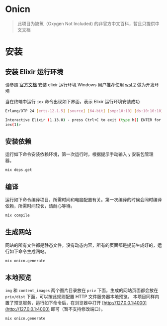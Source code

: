 Onicn
=====

> 此项目为缺氧（Oxygen Not Included) 的非官方中文百科，暂且只提供中文文档

# 安装

## 安装 Elixir 运行环境
请参照 [官方文档](https://elixir-lang.org/install.html) 安装 elixir 运行环境
Windows 用户推荐使用 [wsl 2](https://docs.microsoft.com/zh-cn/windows/wsl/install) 做为开发环境

当在终端中运行 `iex` 命令出现如下界面，表示 Elixir 运行环境安装成功

```bash
Erlang/OTP 24 [erts-12.1.5] [source] [64-bit] [smp:10:10] [ds:10:10:10]

Interactive Elixir (1.13.0) - press Ctrl+C to exit (type h() ENTER for help)
iex(1)>
```

## 安装依赖

运行如下命令安装依赖环境，第一次运行时，根据提示手动输入 `y` 安装包管理器。

```bash
mix deps.get
```

## 编译

运行如下命令编译项目，所需时间和电脑配置有关。第一次编译的时候会同时编译依赖，所需时间较长，请耐心等待。

```bash
mix compile
```

## 生成网站

网站的所有文件都是静态文件，没有动态内容，所有的页面都是提前生成好的，运行如下命令生成网站。

```bash
mix onicn.generate
```

## 本地预览

`img` 和 `content_images` 两个图片目录放在 `priv` 下面，生成的网站页面都会放在 `priv/dist` 下面，可以按此规则配置 HTTP 文件服务器本地预览。
本项目同样内置了预览服务，运行如下命令后，在浏览器中打开 [http://127.0.0.1:4000](http://127.0.0.1:4000) 即可（暂不支持修改端口）。


```bash
mix onicn.generate
```
